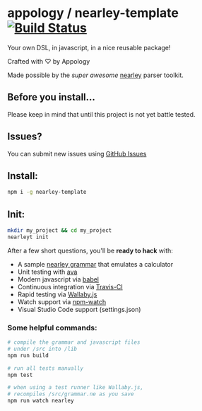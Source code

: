 # appology / nearley-template [![Build Status](https://travis-ci.org/appology/nearley-template.svg?branch=master)](https://travis-ci.org/appology/nearley-template)

Your own DSL, in javascript, in a nice reusable package!

Crafted with ♡ by Appology

Made possible by the *super awesome* [nearley](https://nearley.js.org/) parser toolkit.

## Before you install...
Please keep in mind that until this project is not yet battle tested.

## Issues?
You can submit new issues using [GitHub Issues](https://github.com/appology/nearley-template/issues)

## Install:
```bash
npm i -g nearley-template
```

## Init:
```bash
mkdir my_project && cd my_project
nearleyt init
```

After a few short questions, you'll be **ready to hack** with:
- A sample [nearley grammar](https://nearley.js.org/) that emulates a calculator
- Unit testing with [ava](https://github.com/avajs/ava)
- Modern javascript via [babel](https://babeljs.io/)
- Continuous integration via [Travis-CI](https://travis-ci.org)
- Rapid testing via [Wallaby.js](https://wallabyjs.com/)
- Watch support via [npm-watch](https://github.com/M-Zuber/npm-watch)
- Visual Studio Code support (settings.json)

### Some helpful commands:
```bash
# compile the grammar and javascript files
# under /src into /lib
npm run build

# run all tests manually
npm test

# when using a test runner like Wallaby.js,
# recompiles /src/grammar.ne as you save
npm run watch nearley
```